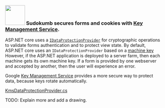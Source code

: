 ### <a name="kms"><img src="http://cloud.google.com/_static/images/cloud/products/logos/svg/kms.svg" width=64> Sudokumb secures forms and cookies with [Key Management Service](https://cloud.google.com/kms/).</a>

ASP.NET core uses a [`IDataProtectionProvider`](https://docs.microsoft.com/en-us/dotnet/api/microsoft.aspnetcore.dataprotection.idataprotectionprovider?view=aspnetcore-2.0)
for cryptographic operations to validate forms authentication and to protect view state.
By default, ASP.NET core uses an `IDataProtectionProvider` based on a [machine key](https://docs.microsoft.com/en-us/aspnet/core/security/data-protection/compatibility/replacing-machinekey?view=aspnetcore-2.1)  However, if the ASP.NET application is deployed to a server farm,
then each machine gets its own machine key.  If a form is provided by one webserver and
accepted by another, then the user will experience an error.

Google [Key Management Service](https://cloud.google.com/kms/) provides a more secure
way to protect data, because keys rotate automatically.

[KmsDataProtectionProvider.cs](./KmsDataProtectionProvider.cs)

TODO: Explain more and add a drawing.
